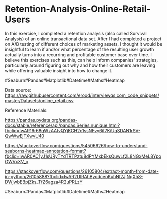 # Retention-Analysis-Online-Retail-Users

In this exercise, I completed a retention analysis (also called Survival Analysis) of an online transactional data set. After I had completed a project on A/B testing of different choices of marketing assets, I thought it would be insightful to  learn if and/or what percentage of the resulting user growth  actually turns into a recurring and profitable customer base over time. I believe this exercises such as this, can help inform companies' strategies, particularly around figuring out why and how their customers are leaving while offering valuable insight into how to change it.



#Seaburn#Pandas#Matplotlib#Datetime#Maths#Heatmap

Data source:  https://raw.githubusercontent.com/erood/interviewqs.com_code_snippets/master/Datasets/online_retail.csv

Reference Materials:

https://pandas.pydata.org/pandas-docs/stable/reference/api/pandas.Series.nunique.html?fbclid=IwAR16r68qWzAAtvQYjKCH2c1ssNFvy6if7KiUqSDAN1rSV-QwWwEjTXwvU40

https://stackoverflow.com/questions/54506626/how-to-understand-seaborns-heatmap-annotation-format?fbclid=IwAR0AC1yJ1sURyTYdTRTPztu8dPYMxbEksQuwLf2L8NGxMeL8YpoGWVxXV_o

https://stackoverflow.com/questions/26105804/extract-month-from-date-in-python/26105888?fbclid=IwAR2UlRAhByodcepKuhNI2JjNqXh8-DWjwbEBpjZks_TfZ6agza4R2uPRLzY

#Seaburn#Pandas#Matplotlib#Datetime#Maths#Heatmap
